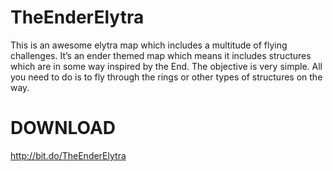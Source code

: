 # TheEnderElytra
This is an awesome elytra map which includes a multitude of flying challenges. It’s an ender themed map which means it includes structures which are in some way inspired by the End.   The objective is very simple. All you need to do is to fly through the rings or other types of structures on the way.  

# DOWNLOAD
http://bit.do/TheEnderElytra
